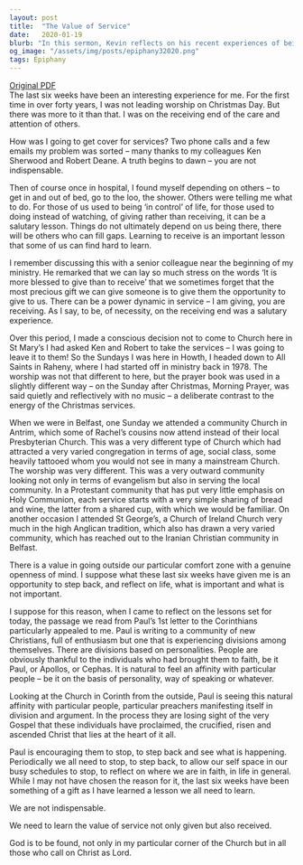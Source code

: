 ```yaml
---
layout: post
title:  "The Value of Service"
date:   2020-01-19
blurb: "In this sermon, Kevin reflects on his recent experiences of being on the receiving end of care and service. He discusses the importance of learning to receive, the power dynamics in service, and the need for stepping back and reflecting on life. He emphasizes that we are not indispensable and that God is found in all those who call on Christ as Lord."
og_image: "/assets/img/posts/epiphany32020.png"
tags: Epiphany
---
```

[Original PDF](/assets/pdf/epiphany32020.pdf)    
The last six weeks have been an interesting experience for me. For the first time in over forty years, I was not leading worship on Christmas Day. But there was more to it than that. I was on the receiving end of the care and attention of others.

How was I going to get cover for services? Two phone calls and a few emails my problem was sorted – many thanks to my colleagues Ken Sherwood and Robert Deane. A truth begins to dawn – you are not indispensable.

Then of course once in hospital, I found myself depending on others – to get in and out of bed, go to the loo, the shower. Others were telling me what to do. For those of us used to being ‘in control’ of life, for those used to doing instead of watching, of giving rather than receiving, it can be a salutary lesson. Things do not ultimately depend on us being there, there will be others who can fill gaps. Learning to receive is an important lesson that some of us can find hard to learn.

I remember discussing this with a senior colleague near the beginning of my ministry. He remarked that we can lay so much stress on the words ‘It is more blessed to give than to receive’ that we sometimes forget that the most precious gift we can give someone is to give them the opportunity to give to us. There can be a power dynamic in service – I am giving, you are receiving. As I say, to be, of necessity, on the receiving end was a salutary experience.

Over this period, I made a conscious decision not to come to Church here in St Mary’s I had asked Ken and Robert to take the services – I was going to leave it to them! So the Sundays I was here in Howth, I headed down to All Saints in Raheny, where I had started off in ministry back in 1978. The worship was not that different to here, but the prayer book was used in a slightly different way – on the Sunday after Christmas, Morning Prayer, was said quietly and reflectively with no music – a deliberate contrast to the energy of the Christmas services.

When we were in Belfast, one Sunday we attended a community Church in Antrim, which some of Rachel’s cousins now attend instead of their local Presbyterian Church. This was a very different type of Church which had attracted a very varied congregation in terms of age, social class, some heavily tattooed whom you would not see in many a mainstream Church. The worship was very different. This was a very outward community looking not only in terms of evangelism but also in serving the local community. In a Protestant community that has put very little emphasis on Holy Communion, each service starts with a very simple sharing of bread and wine, the latter from a shared cup, with which we would be familiar. On another occasion I attended St George’s, a Church of Ireland Church very much in the high Anglican tradition, which also has drawn a very varied community, which has reached out to the Iranian Christian community in Belfast.

There is a value in going outside our particular comfort zone with a genuine openness of mind. I suppose what these last six weeks have given me is an opportunity to step back, and reflect on life, what is important and what is not important.

I suppose for this reason, when I came to reflect on the lessons set for today, the passage we read from Paul’s 1st letter to the Corinthians particularly appealed to me. Paul is writing to a community of new Christians, full of enthusiasm but one that is experiencing divisions among themselves. There are divisions based on personalities. People are obviously thankful to the individuals who had brought them to faith, be it Paul, or Apollos, or Cephas. It is natural to feel an affinity with particular people – be it on the basis of personality, way of speaking or whatever.

Looking at the Church in Corinth from the outside, Paul is seeing this natural affinity with particular people, particular preachers manifesting itself in division and argument. In the process they are losing sight of the very Gospel that these individuals have proclaimed, the crucified, risen and ascended Christ that lies at the heart of it all.

Paul is encouraging them to stop, to step back and see what is happening. Periodically we all need to stop, to step back, to allow our self space in our busy schedules to stop, to reflect on where we are in faith, in life in general. While I may not have chosen the reason for it, the last six weeks have been something of a gift as I have learned a lesson we all need to learn.

We are not indispensable.

We need to learn the value of service not only given but also received.

God is to be found, not only in my particular corner of the Church but in all those who call on Christ as Lord.
